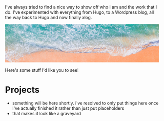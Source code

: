 I've always tried to find a nice way to show off who I am and the work that I do. I've experimented with everything from Hugo, to a Wordpress blog, all the way back to Hugo and now finally xlog.

![Obligatory unsplash banner image of a beach](/public/beach.png)

Here's some stuff I'd like you to see!

# Projects
- something will be here shortly. i've resolved to only put things here once I've actually finished it rather than just put placeholders
- that makes it look like a graveyard